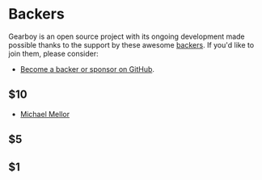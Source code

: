 # Backers

Gearboy is an open source project with its ongoing development made possible thanks to the support by these awesome [backers](https://github.com/vuejs/vue/blob/dev/BACKERS.md). If you'd like to join them, please consider:

- [Become a backer or sponsor on GitHub](https://github.com/sponsors/drhelius).

## $10

- [Michael Mellor](https://github.com/dinglyburrow)

## $5

## $1
